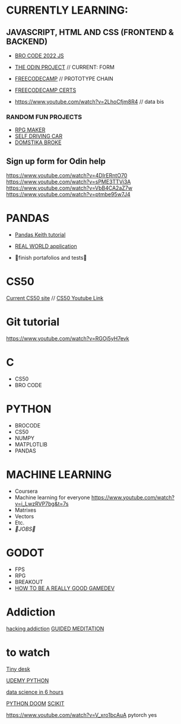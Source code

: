 # CURRENTLY LEARNING:
## JAVASCRIPT, HTML AND CSS (FRONTEND & BACKEND)
* [BRO CODE 2022 JS](https://www.youtube.com/watch?v=8dWL3wF_OMw)

* [THE ODIN PROJECT](https://www.theodinproject.com/) // CURRENT: FORM
* [FREECODECAMP](https://www.freecodecamp.org/learn/javascript-algorithms-and-data-structures/object-oriented-programming/understand-the-prototype-chain) // PROTOTYPE CHAIN
* [FREECODECAMP CERTS](https://www.freecodecamp.org/settings#certification-settings)
* https://www.youtube.com/watch?v=2LhoCfjm8R4 // data bis

### RANDOM FUN PROJECTS

* [RPG MAKER](https://www.youtube.com/watch?v=SYx885hX0OY)
* [SELF DRIVING CAR](https://www.youtube.com/watch?v=Rs_rAxEsAvI)
* [DOMSTIKA BROKE](https://www.youtube.com/watch?v=Rs_rAxEsAvI)

## Sign up form for Odin help
https://www.youtube.com/watch?v=4DIrERntO70 </br>
https://www.youtube.com/watch?v=sPME3TTVi3A </br>
https://www.youtube.com/watch?v=VbB4CA2aZ7w </br>
https://www.youtube.com/watch?v=ptmbe95w7J4 </br>

# PANDAS
* [Pandas Keith tutorial](https://www.youtube.com/watch?v=vmEHCJofslg)

* [REAL WORLD application](https://www.youtube.com/watch?v=cc0HOiKN_ac)
* 🔴finish portafolios and tests🔴

# CS50 
[Current CS50 site](https://cs50.harvard.edu/x/2022/weeks/4/) //
[CS50 Youtube Link](https://youtu.be/v_luodP_mfE?t=1024)

# Git tutorial
https://www.youtube.com/watch?v=RGOj5yH7evk


# C
* CS50 
* BRO CODE

# PYTHON 
* BROCODE 
* CS50 
* NUMPY 
* MATPLOTLIB 
* PANDAS

# MACHINE LEARNING 
* Coursera
* Machine learning for everyone https://www.youtube.com/watch?v=i_LwzRVP7bg&t=7s
* Matrixes
* Vectors
* Etc.
* _🔴JOBS🔴_

# GODOT
* FPS
* RPG
* BREAKOUT
* [HOW TO BE A REALLY GOOD GAMEDEV](https://youtu.be/5-iST0a69cI)

# Addiction 
[hacking addiction](https://youtu.be/p3JLaF_4Tz8?t=999)
[GUIDED MEDITATION](https://www.youtube.com/watch?v=CVW_IE1nsKE)

# to watch 
[Tiny desk](https://www.youtube.com/watch?v=eAzClkn3zYw)

[UDEMY PYTHON](https://www.reddit.com/r/Python/comments/z62wuw/free_udemy_course_without_certificate_python/)

[data science in 6 hours](https://www.youtube.com/watch?v=ua-CiDNNj30&list=PLWKjhJtqVAblQe2CCWqV4Zy3LY01Z8aF1)

[PYTHON DOOM](https://www.youtube.com/watch?v=ECqUrT7IdqQ)
[SCIKIT](https://www.youtube.com/watch?v=pqNCD_5r0IU)


https://www.youtube.com/watch?v=V_xro1bcAuA pytorch yes
